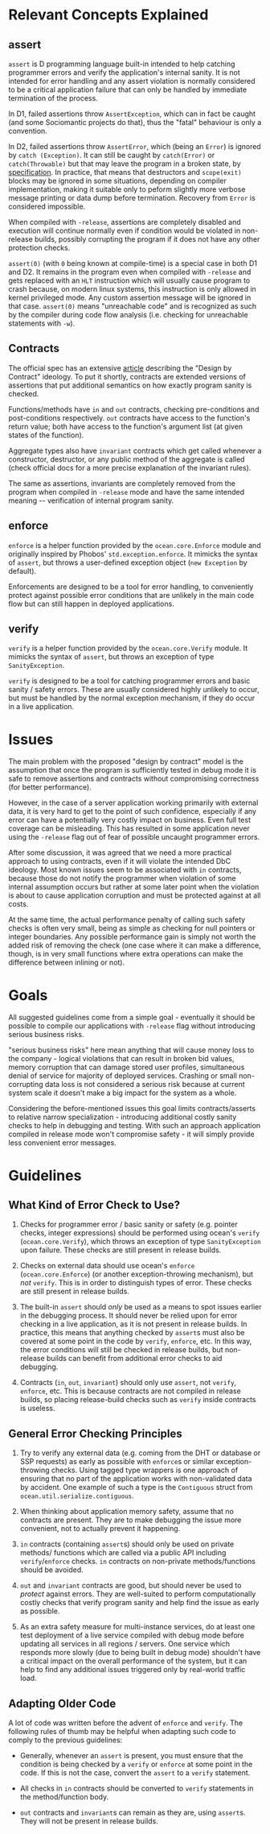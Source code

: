 Relevant Concepts Explained
===========================

assert
------

`assert` is D programming language built-in intended to help catching programmer
errors and verify the application's internal sanity. It is not intended for
error handling and any assert violation is normally considered to be a critical
application failure that can only be handled by immediate termination of the
process.

In D1, failed assertions throw `AssertException`, which can in fact be caught
(and some Sociomantic projects do that), thus the "fatal" behaviour is only a
convention.

In D2, failed assertions throw `AssertError`, which (being an `Error`) is
ignored by `catch (Exception)`. It can still be caught by `catch(Error)` or
`catch(Throwable)` but that may leave the program in a broken state, by
[specification](http://dlang.org/expression.html#AssertExpression). In practice,
that means that destructors and `scope(exit)` blocks may be ignored in some
situations, depending on compiler implementation, making it suitable only to
peform slightly more verbose message printing or data dump before termination.
Recovery from `Error` is considered impossible.

When compiled with `-release`, assertions are completely disabled and
execution will continue normally even if condition would be violated in
non-release builds, possibly corrupting the program if it does not have any
other protection checks.

`assert(0)` (with `0` being known at compile-time) is a special case in both D1
and D2.  It remains in the program even when compiled with `-release` and gets
replaced with an `HLT` instruction which will usually cause program to crash
because, on modern linux systems, this instruction is only allowed in kernel
privileged mode. Any custom assertion message will be ignored in that case.
`assert(0)` means "unreachable code" and is recognized as such by the compiler
during code flow analysis (i.e. checking for unreachable statements with `-w`).

Contracts
---------

The official spec has an extensive [article](http://dlang.org/contracts.html)
describing the "Design by Contract" ideology. To put it shortly, contracts are
extended versions of assertions that put additional semantics on how exactly
program sanity is checked.

Functions/methods have `in` and `out` contracts, checking pre-conditions and
post-conditions respectively. `out` contracts have access to the function's
return value; both have access to the function's argument list (at given states
of the function).

Aggregate types also have `invariant` contracts which get called whenever a
constructor, destructor, or any public method of the aggregate is called (check
official docs for a more precise explanation of the invariant rules).

The same as assertions, invariants are completely removed from the program when
compiled in `-release` mode and have the same intended meaning -- verification
of internal program sanity.

enforce
-------

`enforce` is a helper function provided by the `ocean.core.Enforce` module and
originally inspired by Phobos' `std.exception.enforce`. It mimicks the syntax of
`assert`, but throws a user-defined exception object (`new Exception` by
default).

Enforcements are designed to be a tool for error handling, to conveniently
protect against possible error conditions that are unlikely in the main code
flow but can still happen in deployed applications.

verify
------

`verify` is a helper function provided by the `ocean.core.Verify` module. It
mimicks the syntax of `assert`, but throws an exception of type
`SanityException`.

`verify` is designed to be a tool for catching programmer errors and basic
sanity / safety errors. These are usually considered highly unlikely to occur,
but must be handled by the normal exception mechanism, if they do occur in a
live application.

Issues
======

The main problem with the proposed "design by contract" model is the assumption
that once the program is sufficiently tested in debug mode it is safe to remove
assertions and contracts without compromising correctness (for better
performance).

However, in the case of a server application working primarily with external
data, it is very hard to get to the point of such confidence, especially if any
error can have a potentially very costly impact on business. Even full test
coverage can be misleading. This has resulted in some application never using
the `-release` flag out of fear of possible uncaught programmer errors.

After some discussion, it was agreed that we need a more practical approach to
using contracts, even if it will violate the intended DbC ideology. Most known
issues seem to be associated with `in` contracts, because those do not notify
the programmer when violation of some internal assumption occurs but rather at
some later point when the violation is about to cause application corruption and
must be protected against at all costs.

At the same time, the actual performance penalty of calling such safety checks
is often very small, being as simple as checking for null pointers or integer
boundaries. Any possible performance gain is simply not worth the added risk of
removing the check (one case where it can make a difference, though, is in very
small functions where extra operations can make the difference between inlining
or not).

Goals
=====

All suggested guidelines come from a simple goal - eventually it should be
possible to compile our applications with `-release` flag without introducing
serious business risks.

"serious business risks" here mean anything that will cause money loss to
the company - logical violations that can result in broken bid values,
memory corruption that can damage stored user profiles, simultaneous
denial of service for majority of deployed services. Crashing or
small non-corrupting data loss is not considered a serious risk because
at current system scale it doesn't make a big impact for the system as
a whole.

Considering the before-mentioned issues this goal limits contracts/asserts to
relative narrow specialization - introducing additional costly sanity checks to
help in debugging and testing. With such an approach application compiled in
release mode won't compromise safety - it will simply provide less convenient
error messages.

Guidelines
==========

What Kind of Error Check to Use?
--------------------------------

1. Checks for programmer error / basic sanity or safety (e.g. pointer checks,
integer expressions) should be performed using ocean's `verify`
(`ocean.core.Verify`), which throws an exception of type `SanityException` upon
failure. These checks are still present in release builds.

2. Checks on external data should use ocean's `enforce` (`ocean.core.Enforce`)
(or another exception-throwing mechanism), but _not_ `verify`. This is in order
to distinguish types of error. These checks are still present in release builds.

3. The built-in `assert` should _only_ be used as a means to spot issues earlier
in the debugging process. It should never be relied upon for error checking in
a live application, as it is not present in release builds. In practice, this
means that anything checked by `assert`s must also be covered at some point in
the code by `verify`, `enforce`, etc. In this way, the error conditions will
still be checked in release builds, but non-release builds can benefit from
additional error checks to aid debugging.

4. Contracts (`in`, `out`, `invariant`) should only use `assert`, not `verify`,
`enforce`, etc. This is because contracts are not compiled in release builds, so
placing release-build checks such as `verify` inside contracts is useless.

General Error Checking Principles
---------------------------------

1. Try to verify any external data (e.g. coming from the DHT or database or SSP
requests) as early as possible with `enforce`s or similar exception-throwing
checks. Using tagged type wrappers is one approach of ensuring that no part of
the application works with non-validated data by accident. One example of such a
type is the `Contiguous` struct from `ocean.util.serialize.contiguous`.

2. When thinking about application memory safety, assume that no contracts are
present. They are to make debugging the issue more convenient, not to actually
prevent it happening.

3. `in` contracts (containing `assert`s) should only be used on private methods/
functions which are called via a public API including `verify`/`enforce` checks.
`in` contracts on non-private methods/functions should be avoided.

4. `out` and `invariant` contracts are good, but should never be used to
_protect_ against errors. They are well-suited to perform computationally costly
checks that verify program sanity and help find the issue as early as possible.

5. As an extra safety measure for multi-instance services, do at least one test
deployment of a live service compiled with debug mode before updating all
services in all regions / servers. One service which responds more slowly (due
to being built in debug mode) shouldn't have a critical impact on the overall
performance of the system, but it can help to find any additional issues
triggered only by real-world traffic load.

Adapting Older Code
-------------------

A lot of code was written before the advent of `enforce` and `verify`. The
following rules of thumb may be helpful when adapting such code to comply to the
previous guidelines:

* Generally, whenever an `assert` is present, you must ensure that the condition
is being checked by a `verify` or `enforce` at some point in the code. If this
is not the case, convert the `assert` to a `verify` statement.

* All checks in `in` contracts should be converted to `verify` statements in the
method/function body.

* `out` contracts and `invariant`s can remain as they are, using `assert`s. They
will not be present in release builds.

